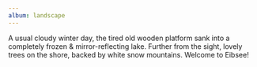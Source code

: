 ```yaml
---
album: landscape
---
```

A usual cloudy winter day, the tired old wooden platform sank into a completely frozen &
mirror-reflecting lake. Further from the sight, lovely trees on the shore, backed by white snow
mountains. Welcome to Eibsee!
